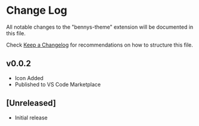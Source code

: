 # Change Log

All notable changes to the "bennys-theme" extension will be documented in this file.

Check [Keep a Changelog](http://keepachangelog.com/) for recommendations on how to structure this file.

## v0.0.2

- Icon Added
- Published to VS Code Marketplace

## [Unreleased]

- Initial release

